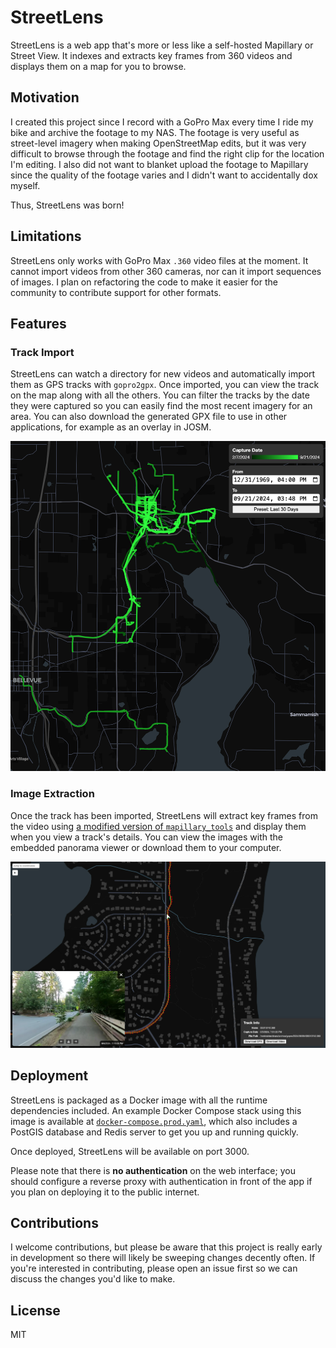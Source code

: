 # StreetLens

StreetLens is a web app that's more or less like a self-hosted Mapillary or Street View. It indexes and extracts key frames from 360 videos and displays them on a map for you to browse.

## Motivation

I created this project since I record with a GoPro Max every time I ride my bike and archive the footage to my NAS. The footage is very useful as street-level imagery when making OpenStreetMap edits, but it was very difficult to browse through the footage and find the right clip for the location I'm editing. I also did not want to blanket upload the footage to Mapillary since the quality of the footage varies and I didn't want to accidentally dox myself.

Thus, StreetLens was born!

## Limitations

StreetLens only works with GoPro Max `.360` video files at the moment. It cannot import videos from other 360 cameras, nor can it import sequences of images. I plan on refactoring the code to make it easier for the community to contribute support for other formats.

## Features

### Track Import

StreetLens can watch a directory for new videos and automatically import them as GPS tracks with `gopro2gpx`. Once imported, you can view the track on the map along with all the others. You can filter the tracks by the date they were captured so you can easily find the most recent imagery for an area. You can also download the generated GPX file to use in other applications, for example as an overlay in JOSM.

![](screenshots/track-import.png)

### Image Extraction

Once the track has been imported, StreetLens will extract key frames from the video using [a modified version of `mapillary_tools`](https://github.com/tjhorner/mapillary_tools) and display them when you view a track's details. You can view the images with the embedded panorama viewer or download them to your computer.

![](screenshots/image-import.png)

## Deployment

StreetLens is packaged as a Docker image with all the runtime dependencies included. An example Docker Compose stack using this image is available at [`docker-compose.prod.yaml`](docker-compose.prod.yaml), which also includes a PostGIS database and Redis server to get you up and running quickly.

Once deployed, StreetLens will be available on port 3000.

Please note that there is **no authentication** on the web interface; you should configure a reverse proxy with authentication in front of the app if you plan on deploying it to the public internet.

## Contributions

I welcome contributions, but please be aware that this project is really early in development so there will likely be sweeping changes decently often. If you're interested in contributing, please open an issue first so we can discuss the changes you'd like to make.

## License

MIT